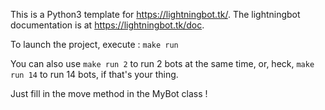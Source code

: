 This is a Python3 template for https://lightningbot.tk/.
The lightningbot documentation is at https://lightningbot.tk/doc.

To launch the project, execute :
```make run```

You can also use
```make run 2```
to run 2 bots at the same time, or, heck,
```make run 14```
to run 14 bots, if that's your thing.

Just fill in the move method in the MyBot class !
